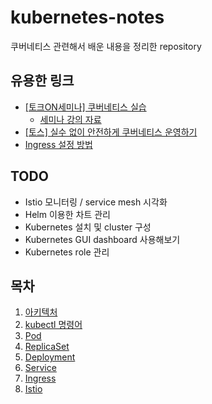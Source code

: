 # kubernetes-notes

쿠버네티스 관련해서 배운 내용을 정리한 repository

## 유용한 링크
* [[토크ON세미나] 쿠버네티스 실습](https://www.youtube.com/watch?v=G0-VoHbunks&list=PL9mhQYIlKEhdTu31zyb_QelQMaqFGgASA&index=6&ab_channel=SKplanetTacademySKplanetTacademy)
    * [세미나 강의 자료](https://github.com/subicura/workshop-k8s-basic)
* [[토스] 실수 없이 안전하게 쿠버네티스 운영하기](https://toss.im/slash-21/sessions/1-5)
* [Ingress 설정 방법](https://malwareanalysis.tistory.com/91)

## TODO
* Istio 모니터링 / service mesh 시각화
* Helm 이용한 차트 관리
* Kubernetes 설치 및 cluster 구성
* Kubernetes GUI dashboard 사용해보기
* Kubernetes role 관리

## 목차

1. [아키텍처](./architecture/architecture.md)
1. [kubectl 명령어](./kubectl/kubectl.md)
1. [Pod](./pod/pod.md)
1. [ReplicaSet](./replicaset/replicaset.md)
1. [Deployment](./deployment/deployment.md)
1. [Service](./service/service.md)
1. [Ingress](./ingress/ingress.md)
1. [Istio](./)